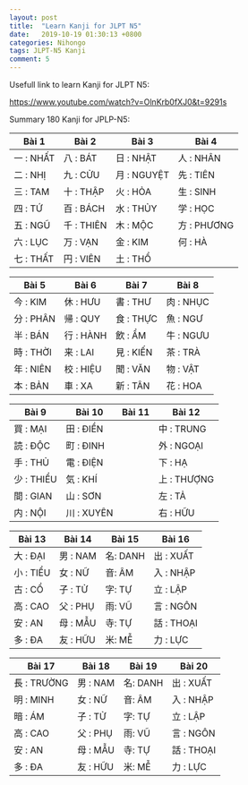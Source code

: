 ```yaml
---
layout: post
title:  "Learn Kanji for JLPT N5"
date:   2019-10-19 01:30:13 +0800
categories: Nihongo
tags: JLPT-N5 Kanji
comment: 5
---
```


Usefull link to learn Kanji for JLPT N5:

https://www.youtube.com/watch?v=OlnKrb0fXJ0&t=9291s

Summary 180 Kanji for JPLP-N5:

|Bài 1     |Bài 2      |Bài 3      |Bài 4      |
|-----------|-----------|-----------|-----------|
|一 : NHẤT  |八 : BÁT   |日 : NHẬT   |人 : NHÂN  |
|二 : NHỊ   |九 : CỬU   |月 : NGUYỆT |先 : TIÊN  |
|三 : TAM   |十 : THẬP  |火 : HỎA    |生 : SINH  |
|四 : TỨ    |百 : BÁCH  |水 : THỦY   |学 : HỌC   |
|五 : NGŨ   |千 : THIÊN |木 : MỘC    |方 : PHƯƠNG|
|六 : LỤC   |万 : VẠN   |金 : KIM    |何 : HÀ    |
|七 : THẤT  |円 : VIÊN  |土 : THỔ    |           |

|Bài 5      |Bài 6      |Bài 7      |Bài 8      |
|-----------|-----------|-----------|-----------|
|今 : KIM   |休 : HƯU   |書 : THƯ   |肉 : NHỤC  |
|分 : PHÂN  |帰 : QUY   |食 : THỰC  |魚 : NGƯ   |
|半 : BÁN   |行 : HÀNH  |飲 : ẨM    |牛 : NGƯU  |
|時 : THỜI  |来 : LAI   |見 : KIẾN  |茶 : TRÀ   |
|年 : NIÊN  |校 : HIỆU  |聞 : VĂN   |物 : VẬT   |
|本 : BẢN   |車 : XA    |新 : TÂN   |花 : HOA   |

|Bài 9      |Bài 10     |Bài 11     |Bài 12     |
|-----------|-----------|-----------|-----------|
|買 : MẠI   |田 : ĐIỀN  |           |中 : TRUNG |
|読 : ĐỘC   |町 : ĐINH  |           |外 : NGOẠI |
|手 : THỦ   |電 : ĐIỆN  |           |下 : HẠ    |
|少 : THIỂU |気 : KHÍ   |           |上 : THƯỢNG|
|間 : GIAN  |山 : SƠN   |           |左 : TẢ    |
|内 : NỘI   |川 : XUYÊN |           |右 : HỮU   |

|Bài 13     |Bài 14     |Bài 15     |Bài 16     |
|-----------|-----------|-----------|-----------|
|大 : ĐẠI   |男 : NAM   |名: DANH   |出 : XUẤT  |
|小 : TIỂU  |女 : NỮ    |音: ÂM     |入 : NHẬP  |
|古 : CỔ    |子 : TỬ    |字: TỰ     |立 : LẬP   |
|高 : CAO   |父 : PHỤ   |雨: VŨ     |言 : NGÔN  |
|安 : AN    |母 : MẪU   |寺: TỰ     |話 : THOẠI |
|多 : ĐA    |友 : HỮU   |米: MỄ     |力 : LỰC   |

|Bài 17     |Bài 18     |Bài 19     |Bài 20     |
|-----------|-----------|-----------|-----------|
|長 : TRƯỜNG|男 : NAM   |名: DANH   |出 : XUẤT  |
|明 : MINH  |女 : NỮ    |音: ÂM     |入 : NHẬP  |
|暗 : ÁM    |子 : TỬ    |字: TỰ     |立 : LẬP   |
|高 : CAO   |父 : PHỤ   |雨: VŨ     |言 : NGÔN  |
|安 : AN    |母 : MẪU   |寺: TỰ     |話 : THOẠI |
|多 : ĐA    |友 : HỮU   |米: MỄ     |力 : LỰC   |
